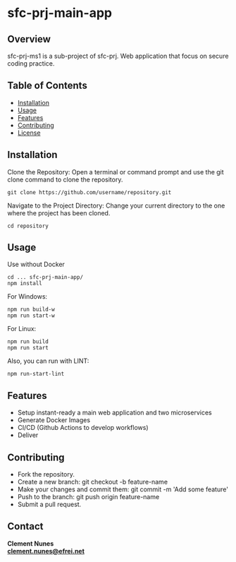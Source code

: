 # sfc-prj-main-app

## Overview

sfc-prj-ms1 is a sub-project of sfc-prj. 
Web application that focus on secure coding practice.

## Table of Contents

- [Installation](#installation)
- [Usage](#usage)
- [Features](#features)
- [Contributing](#contributing)
- [License](#license)

## Installation

Clone the Repository:
Open a terminal or command prompt and use the git clone command to clone the repository.

```
git clone https://github.com/username/repository.git
```

Navigate to the Project Directory:
Change your current directory to the one where the project has been cloned.

```
cd repository
```

## Usage
Use without Docker
```
cd ... sfc-prj-main-app/
npm install
```
For Windows:
```
npm run build-w
npm run start-w
```

For Linux:
```
npm run build
npm run start
```

Also, you can run with LINT:
```
npm run-start-lint
```

## Features
- Setup instant-ready a main web application and two microservices
- Generate Docker Images
- CI/CD (Github Actions to develop workflows)
- Deliver

## Contributing

- Fork the repository.
- Create a new branch: git checkout -b feature-name
- Make your changes and commit them: git commit -m 'Add some feature'
- Push to the branch: git push origin feature-name
- Submit a pull request.

## Contact

**Clement Nunes**\
**clement.nunes@efrei.net**
